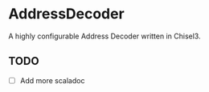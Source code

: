 # AddressDecoder

A highly configurable Address Decoder written in Chisel3.

## TODO

- [ ] Add more scaladoc